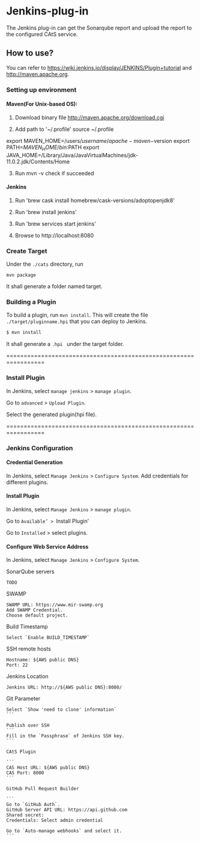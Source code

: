 # Jenkins-plug-in

The Jenkins plug-in can get the Sonarqube report and upload the report to the configured CAtS service.

## How to use?

You can refer to https://wiki.jenkins.io/display/JENKINS/Plugin+tutorial and http://maven.apache.org.

### Setting up environment

#### Maven(For Unix-based OS):

1. Download binary file http://maven.apache.org/download.cgi

2. Add path to '~/.profile'
source ~/.profile

  export MAVEN_HOME=/users/$username/apache-maven-$version
  export PATH=${MAVEN_HOME}/bin:$PATH
  export JAVA_HOME=/Library/Java/JavaVirtualMachines/jdk-11.0.2.jdk/Contents/Home

3. Run mvn -v check if succeeded

#### Jenkins

1. Run 'brew cask install homebrew/cask-versions/adoptopenjdk8'

2. Run 'brew install jenkins'

3. Run 'brew services start jenkins'

4. Browse to http://localhost:8080


### Create Target

Under the `./cats` directory, run

```
mvn package
```

It shall generate a folder named target.

### Building a Plugin

To build a plugin, run `mvn install`. This will create the file `./target/pluginname.hpi` that you can deploy to Jenkins.

```bash
$ mvn install
```

It shall generate a `.hpi ` under the target folder.

=================================================================

### Install Plugin

In Jenkins, select `manage jenkins` >  `manage plugin`.

Go to `advanced` > `Upload Plugin`.

Select the generated plugin(hpi file).

=================================================================

### Jenkins Configuration

#### Credential Generation

In Jenkins, select `Manage Jenkins` > `Configure System`.
Add credentials for different plugins.


#### Install Plugin

In Jenkins, select `Manage Jenkins` > `manage plugin`.

Go to `Available’ > `Install Plugin’

Go to `Installed` > select plugins.

#### Configure Web Service Address

In Jenkins, select `Manage Jenkins` > `Configure System`.


SonarQube servers

```
TODO
```

SWAMP

```
SWAMP URL: https://www.mir-swamp.org
Add SWAMP Credential.
Choose default project.
```

Build Timestamp
```
Select `Enable BUILD_TIMESTAMP`
```

SSH remote hosts
```
Hostname: ${AWS public DNS}
Port: 22
```

Jenkins Location

```
Jenkins URL: http://${AWS public DNS}:8080/
```

Git Parameter

````
Select `Show 'need to clone' information`
```

Publish over SSH
```
Fill in the `Passphrase` of Jenkins SSH key.
```

CAtS Plugin

```
CAS Host URL: ${AWS public DNS}
CAS Port: 8000
```

GitHub Pull Request Builder

```
Go to `GitHub Auth`.
GitHub Server API URL: https://api.github.com
Shared secret: 
Credentials: Select admin credential

Go to `Auto-manage webhooks` and select it.
```
